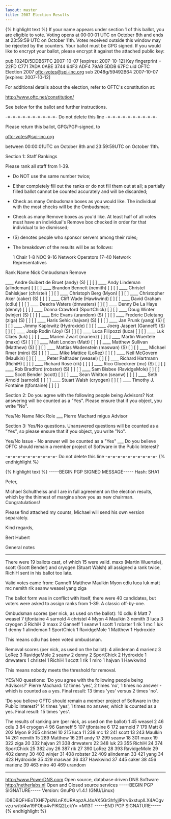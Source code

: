 ```yaml
---
layout: master
title: 2007 Election Results
---
```

{% highlight text %}
If your name appears under section 1 of this ballot, you are eligible to
vote. Voting opens at 00:00:01 UTC on October 8th and ends at 23:59:59 UTC
on October 11th. Votes received outside this window may be rejected by the
counters. Your ballot must be GPG signed. If you would like to encrypt
your ballot, please encrypt it against the attached public key:

pub   1024D/5DDB67FC 2007-10-07 [expires: 2007-10-12]
      Key fingerprint = 22FD C771 7ADA 0ABE 3744  64F3 ADF4 79AB 5DDB 67FC
uid                  OFTC Election 2007 <oftc-votes@spi-inc.org>
sub   2048g/59492B64 2007-10-07 [expires: 2007-10-12]

For additional details about the election, refer to OFTC's constitution
at:

http://www.oftc.net/constitution/

See below for the ballot and further instructions.

 -=-=-=-=-=-=-=-=-=-=- Do not delete this line -=-=-=-=-=-=-=-=-=-=-

Please return this ballot, GPG/PGP-signed, to

<oftc-votes@spi-inc.org>

between 00:00:01UTC on October 8th and 23:59:59UTC on October 11th.

Section 1: Staff Rankings

Please rank all staff from 1-39.

- Do NOT use the same number twice;
- Either completely fill out the ranks or do not fill them out at all; a
  partially filled ballot cannot be counted accurately and will be
  discarded;
- Check as many Ombudsman boxes as you would like. The individual with the
  most checks will be the Ombudsman;
- Check as many Remove boxes as you'd like. At least half of all votes
  must have an individual's Remove box checked in order for that
  individual to be dismissed;
- (S) denotes people who sponsor servers among their roles;
- The breakdown of the results will be as follows:

    1         Chair
    1-8       NOC
    9-16      Network Operators
    17-40     Network Representatives

Rank     Name			Nick	    Ombudsman Remove

____     Andre Guibert de Bruet (andy) (S)      [ ]     [ ]
____     Andy Lindeman          (alindeman)     [ ]     [ ]
____     Brandon Bennett        (nemith)        [ ]     [ ]
____     Christel Dahlskjaer    (christel)      [ ]     [ ]
____     Christoph Berg         (Myon)          [ ]     [ ]
____     Christopher Aker       (caker) (S)     [ ]     [ ]
____     Cliff Wade             (Hawkwind)      [ ]     [ ]
____     David Graham           (cdlu)          [ ]     [ ]
____     Deedra Waters          (dmwaters)      [ ]     [ ]
____     Denny De La Haye       (denny)         [ ]     [ ]
____     Donna Crawford         (SportChick)    [ ]     [ ]
____     Doug Winter            (winjer) (S)    [ ]     [ ]
____     Eric Evans             (urandom) (S)   [ ]     [ ]
____     Frederic Deletang      (ziga) (S)      [ ]     [ ]
____     Haris Sehic            (hajvan) (S)    [ ]     [ ]
____     Jan Prunk              (yang) (S)      [ ]     [ ]
____     Jimmy Kaplowitz        (Hydroxide)     [ ]     [ ]
____     Joerg Jaspert          (Ganneff) (S)   [ ]     [ ]
____     Josip Rodin            (Joy) (S)       [ ]     [ ]
____     Luca Filipozzi         (luca)          [ ]     [ ]
____     Luk Claes              (luk)           [ ]     [ ]
____     Marien Zwart           (marienz)       [ ]     [ ]
____     Martin Wuertele        (maxx) (S)      [ ]     [ ]
____     Matt London            (Matt)          [ ]     [ ]
____     Matthew Sullivan       (Matthew) (S)   [ ]     [ ]
____     Mattias Wadenstein     (maswan) (S)    [ ]     [ ]
____     Michael Rmer           (miro) (S)      [ ]     [ ]
____     Mike Mattice           (LoRez)         [ ]     [ ]
____     Neil McGovern          (Maulkin)       [ ]     [ ]
____     Peter Palfrader        (weasel)        [ ]     [ ]
____     Richard Hartmann       (RichiH)        [ ]     [ ]
____     Richard Rose           (rik)           [ ]     [ ]
____     Rico Gloeckner         (mc) (S)        [ ]     [ ]
____     Rob Bradford           (robster) (S)   [ ]     [ ]
____     Sam Bisbee             (RavidgeMole)   [ ]     [ ]
____     Scott Bender           (scott)         [ ]     [ ]
____     Sean Whitton           (seanw)         [ ]     [ ]
____     Seth Arnold            (sarnold)       [ ]     [ ]
____     Stuart Walsh           (cryogen)       [ ]     [ ]
____     Timothy J. Fontaine    (tjfontaine)    [ ]     [ ]

Section 2: Do you agree with the following people being Advisors?
           Not answering will be counted as a "Yes". Please ensure that if
           you object, you write "No".

Yes/No     Name                   Nick        Role
___        Pierre Machard         migus       Advisor

Section 3: Yes/No questions. Unanswered questions will be counted as a
           "Yes", so please ensure that if you object, you write "No".

Yes/No     Issue - No answer will be counted as a "Yes"
___        Do you believe OFTC should remain a member project of Software
           in the Public Interest?

 -=-=-=-=-=-=-=-=-=-=- Do not delete this line -=-=-=-=-=-=-=-=-=-=-
{% endhighlight %}

{% highlight text %}
-----BEGIN PGP SIGNED MESSAGE-----
Hash: SHA1

Peter,

Michael Schultheiss and I are in full agreement on the election results,
which by the thinnest of margins show you as new chairman. Congratulations!

Please find attached my counts, Michael will send his own version
separately.

Kind regards,

Bert Hubert

General notes
- -------------
There were 19 ballots cast, of which 15 were valid. maxx (Martin Wuertele),
scott (Scott Bender) and cryogen (Stuart Walsh) all assigned a rank twice,
RichiH sent in his ballot too late.

Valid votes came from: Ganneff  Matthew  Maulkin  Myon cdlu
luca  luk  matt  mc  nemith  rik  seanw  weasel  yang  ziga

The ballot form  was in conflict with itself, there were 40 candidates, but
voters were asked to assign ranks from 1-39. A classic off-by-one.

Ombudsman scores (per nick, as used on the ballot):
     10 cdlu
      8 Matt
      7 weasel
      7 tjfontaine
      4 sarnold
      4 christel
      4 Myon
      4 Maulkin
      3 nemith
      3 luca
      3 cryogen
      3 RichiH
      2 maxx
      2 Ganneff
      1 seanw
      1 scott
      1 robster
      1 rik
      1 mc
      1 luk
      1 denny
      1 alindeman
      1 SportChick
      1 RavidgeMole
      1 Matthew
      1 Hydroxide

This means cdlu has been voted ombudsman.

Removal scores (per nick, as used on the ballot):
      4 alindeman
      4 marienz
      3 LoRez
      3 RavidgeMole
      2 seanw
      2 denny
      2 SportChick
      2 Hydroxide
      1 dmwaters
      1 christel
      1 RichiH
      1 scott
      1 rik
      1 miro
      1 hajvan
      1 Hawkwind

This means nobody meets the threshold for removal.

YES/NO questions:
'Do you agree with the following people being Advisors?'
Pierre Machard: 12 times 'yes', 2 times 'no', 1 times no answer - which is
counted as a yes. Final result: 13 times 'yes' versus 2 times 'no'.

'Do you believe OFTC should remain a member project of Software in the Public
Interest?'
14 times 'yes', 1 times no answer, which is counted as a yes. Final result:
15 times 'yes'.


The results of ranking are (per nick, as used on the ballot)
     1    45 weasel
     2    46 cdlu
     3    84 cryogen
     4    96 Ganneff
     5   107 tjfontaine
     6   172 sarnold
     7   179 Matt
     8   202 Myon
     9   205 christel
    10   215 luca
    11   238 mc
    12   241 scott
    13   243 Maulkin
    14   261 nemith
    15   289 Matthew
    16   291 andy
    17   299 seanw
    18   301 maxx
    19   322 ziga
    20   332 hajvan
    21   338 dmwaters
    22   348 luk
    23   355 RichiH
    24   374 SportChick
    25   382 Joy
    26   387 rik
    27   390 LoRez
    28   393 RavidgeMole
    29   402 denny
    30   403 winjer
    31   408 robster
    32   409 alindeman
    33   421 yang
    34   423 Hydroxide
    35   429 maswan
    36   437 Hawkwind
    37   445 caker
    38   456 marienz
    39   463 miro
    40   469 urandom

- -- 
http://www.PowerDNS.com      Open source, database driven DNS Software 
http://netherlabs.nl              Open and Closed source services
-----BEGIN PGP SIGNATURE-----
Version: GnuPG v1.4.1 (GNU/Linux)

iD8DBQFHEoTXHF7pkNLnFXURAopzAJ4sAX5Gr3hfyjIP/rv6xstupILX4ACgvvzu
w/td4w19PObu4vPlKQ2LckY=
=M13T
-----END PGP SIGNATURE-----
{% endhighlight %}
